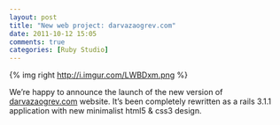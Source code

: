 ```yaml
---
layout: post
title: "New web project: darvazaogrev.com"
date: 2011-10-12 15:05
comments: true
categories: [Ruby Studio]
---
```


{% img right http://i.imgur.com/LWBDxm.png %}

We’re happy to announce the launch of the new version of [darvazaogrev.com](http://darvazaogrev.com/) website. It’s been completely rewritten as a rails 3.1.1 application with new minimalist html5 & css3 design.
